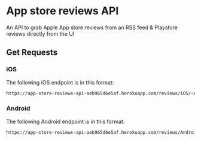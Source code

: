 # App store reviews API

An API to grab Apple App store reviews from an RSS feed & Playstore reviews directly from the UI

## Get Requests

### iOS

The following iOS endpoint is in this format:
```bash
https://app-store-reviews-api-aeb965d6e5af.herokuapp.com/reviews/iOS/<APPID>
```

### Android

The following Android endpoint is in this format:
```bash
https://app-store-reviews-api-aeb965d6e5af.herokuapp.com/reviews/Android/<APPID>
```